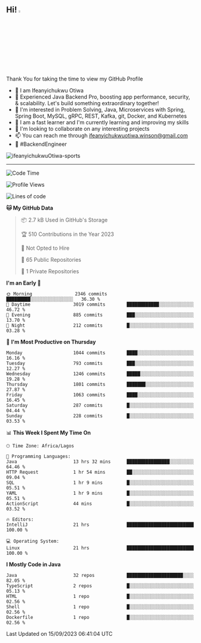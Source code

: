 <!-- BLOG-POST-LIST:START --><!-- BLOG-POST-LIST:END -->

## Hi! <img src="https://media.giphy.com/media/hvRJCLFzcasrR4ia7z/giphy.gif" width="4%"> 

Thank You for taking the time to view my GitHub Profile

- 👋 I am Ifeanyichukwu Otiwa
- 🚀 Experienced Java Backend Pro, boosting app performance, security, & scalability. Let's build something extraordinary together!
- 👀 I'm interested in Problem Solving, Java, Microservices with Spring, Spring Boot, MySQL, gRPC, REST, Kafka, git, Docker, and Kubernetes
- 🌱 I am a fast learner and I'm currently learning and improving my skills
- 💞️ I'm looking to collaborate on any interesting projects
- 📫 You can reach me through ifeanyichukwuotiwa.winson@gmail.com
- 🚀 #BackendEngineer

<p align="left" marginTop="10px"> <img src="https://komarev.com/ghpvc/?username=ifeanyichukwuOtiwa-sports&label=Profile%20views&color=0e75b6&style=for-the-badge" alt="ifeanyichukwuOtiwa-sports" /> </p>

***

<!--START_SECTION:waka-->
![Code Time](http://img.shields.io/badge/Code%20Time-1%2C768%20hrs%2031%20mins-blue)

![Profile Views](http://img.shields.io/badge/Profile%20Views-0-blue)

![Lines of code](https://img.shields.io/badge/From%20Hello%20World%20I%27ve%20Written-3.1%20million%20lines%20of%20code-blue)

**🐱 My GitHub Data** 

> 📦 2.7 kB Used in GitHub's Storage 
 > 
> 🏆 510 Contributions in the Year 2023
 > 
> 🚫 Not Opted to Hire
 > 
> 📜 65 Public Repositories 
 > 
> 🔑 1 Private Repositories 
 > 
**I'm an Early 🐤** 

```text
🌞 Morning                2346 commits        █████████░░░░░░░░░░░░░░░░   36.30 % 
🌆 Daytime                3019 commits        ████████████░░░░░░░░░░░░░   46.72 % 
🌃 Evening                885 commits         ███░░░░░░░░░░░░░░░░░░░░░░   13.70 % 
🌙 Night                  212 commits         █░░░░░░░░░░░░░░░░░░░░░░░░   03.28 % 
```
📅 **I'm Most Productive on Thursday** 

```text
Monday                   1044 commits        ████░░░░░░░░░░░░░░░░░░░░░   16.16 % 
Tuesday                  793 commits         ███░░░░░░░░░░░░░░░░░░░░░░   12.27 % 
Wednesday                1246 commits        █████░░░░░░░░░░░░░░░░░░░░   19.28 % 
Thursday                 1801 commits        ███████░░░░░░░░░░░░░░░░░░   27.87 % 
Friday                   1063 commits        ████░░░░░░░░░░░░░░░░░░░░░   16.45 % 
Saturday                 287 commits         █░░░░░░░░░░░░░░░░░░░░░░░░   04.44 % 
Sunday                   228 commits         █░░░░░░░░░░░░░░░░░░░░░░░░   03.53 % 
```


📊 **This Week I Spent My Time On** 

```text
🕑︎ Time Zone: Africa/Lagos

💬 Programming Languages: 
Java                     13 hrs 32 mins      ████████████████░░░░░░░░░   64.46 % 
HTTP Request             1 hr 54 mins        ██░░░░░░░░░░░░░░░░░░░░░░░   09.04 % 
SQL                      1 hr 9 mins         █░░░░░░░░░░░░░░░░░░░░░░░░   05.51 % 
YAML                     1 hr 9 mins         █░░░░░░░░░░░░░░░░░░░░░░░░   05.51 % 
ActionScript             44 mins             █░░░░░░░░░░░░░░░░░░░░░░░░   03.52 % 

🔥 Editors: 
IntelliJ                 21 hrs              █████████████████████████   100.00 % 

💻 Operating System: 
Linux                    21 hrs              █████████████████████████   100.00 % 
```

**I Mostly Code in Java** 

```text
Java                     32 repos            █████████████████████░░░░   82.05 % 
TypeScript               2 repos             █░░░░░░░░░░░░░░░░░░░░░░░░   05.13 % 
HTML                     1 repo              █░░░░░░░░░░░░░░░░░░░░░░░░   02.56 % 
Shell                    1 repo              █░░░░░░░░░░░░░░░░░░░░░░░░   02.56 % 
Dockerfile               1 repo              █░░░░░░░░░░░░░░░░░░░░░░░░   02.56 % 
```




 Last Updated on 15/09/2023 06:41:04 UTC
<!--END_SECTION:waka-->

<!--
<p align="center">
![trophy](https://github-profile-trophy.vercel.app/?username=ifeanyichukwuOtiwa-sports&theme=onedark) (https://github.com/ryo-ma/github-profile-trophy)
</p>
-->

<!---
ifeanyi-otiwa/ifeanyi-otiwa is a ✨ special ✨ repository because its `README.md` (this file) appears on your GitHub profile.
You can click the Preview link to take a look at your changes.
--->
